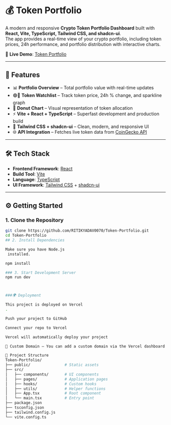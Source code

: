 # 💰 Token Portfolio

A modern and responsive **Crypto Token Portfolio Dashboard** built with **React, Vite, TypeScript, Tailwind CSS, and shadcn-ui**.  
The app provides a real-time view of your crypto portfolio, including token prices, 24h performance, and portfolio distribution with interactive charts.

🔗 **Live Demo**: [Token Portfolio](https://token-portfolio-olive.vercel.app/)

---

## 🚀 Features

- 📊 **Portfolio Overview** – Total portfolio value with real-time updates  
- 🟢🔴 **Token Watchlist** – Track token price, 24h % change, and sparkline graph  
- 🍩 **Donut Chart** – Visual representation of token allocation  
- ⚡ **Vite + React + TypeScript** – Superfast development and production build  
- 🎨 **Tailwind CSS + shadcn-ui** – Clean, modern, and responsive UI  
- 🌐 **API Integration** – Fetches live token data from [CoinGecko API](https://www.coingecko.com/en/api)  

---

## 🛠️ Tech Stack

- **Frontend Framework**: [React](https://react.dev/)  
- **Build Tool**: [Vite](https://vitejs.dev/)  
- **Language**: [TypeScript](https://www.typescriptlang.org/)  
- **UI Framework**: [Tailwind CSS](https://tailwindcss.com/) + [shadcn-ui](https://ui.shadcn.com/)  

---

## ⚙️ Getting Started

### 1. Clone the Repository
```sh
git clone https://github.com/RITIKYADAV0070/Token-Portfolio.git
cd Token-Portfolio
## 2. Install Dependencies

Make sure you have Node.js
 installed.

npm install

### 3. Start Development Server
npm run dev



###🌍 Deployment

This project is deployed on Vercel
.

Push your project to GitHub

Connect your repo to Vercel

Vercel will automatically deploy your project

🔗 Custom Domain – You can add a custom domain via the Vercel dashboard.

📂 Project Structure
Token-Portfolio/
├── public/               # Static assets
├── src/
│   ├── components/       # UI components
│   ├── pages/            # Application pages
│   ├── hooks/            # Custom hooks
│   ├── utils/            # Helper functions
│   ├── App.tsx           # Root component
│   └── main.tsx          # Entry point
├── package.json
├── tsconfig.json
├── tailwind.config.js
└── vite.config.ts
